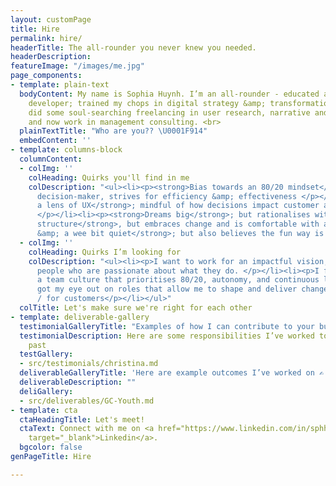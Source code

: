```yaml
---
layout: customPage
title: Hire
permalink: hire/
headerTitle: The all-rounder you never knew you needed.
headerDescription: 
featureImage: "/images/me.jpg"
page_components:
- template: plain-text
  bodyContent: My name is Sophia Huynh. I’m an all-rounder - educated as a software
    developer; trained my chops in digital strategy &amp; transformation consulting;
    did some soul-searching freelancing in user research, narrative and design projects;
    and now work in management consulting. <br>
  plainTextTitle: "Who are you?? \U0001F914"
  embedContent: ''
- template: columns-block
  columnContent:
  - colImg: ''
    colHeading: Quirks you'll find in me
    colDescription: "<ul><li><p><strong>Bias towards an 80/20 mindset</strong>; pragmatic
      decision-maker, strives for efficiency &amp; effectiveness </p></li><li><p><strong>Wears
      a lens of UX</strong>; mindful of how decisions impact customer and team experience
      </p></li><li><p><strong>Dreams big</strong>; but rationalises with data </p></li><li><p><strong>Prefers
      structure</strong>, but embraces change and is comfortable with ambiguity </p></li><li><p><strong>Introspective
      &amp; a wee bit quiet</strong>; but also believes the fun way is the best way</p></li></ul>"
  - colImg: ''
    colHeading: Quirks I’m looking for
    colDescription: "<ul><li><p>I want to work for an impactful vision; </p></li><li><p>with
      people who are passionate about what they do. </p></li><li><p>I flourish in
      a team culture that prioritises 80/20, autonomy, and continuous learning. </p></li><li><p>I’ve
      got my eye out on roles that allow me to shape and deliver change in the org
      / for customers</p></li></ul>"
  colTitle: Let's make sure we're right for each other
- template: deliverable-gallery
  testimonialGalleryTitle: "Examples of how I can contribute to your business \U0001F4AA"
  testimonialDescription: Here are some responsibilities I’ve worked towards in the
    past
  testGallery:
  - src/testimonials/christina.md
  deliverableGalleryTitle: 'Here are example outcomes I’ve worked on ✍️'
  deliverableDescription: ""
  deliGallery:
  - src/deliverables/GC-Youth.md
- template: cta
  ctaHeadingTitle: Let's meet!
  ctaText: Connect with me on <a href="https://www.linkedin.com/in/sphhuynh/" title=""
    target="_blank">Linkedin</a>.
  bgcolor: false
genPageTitle: Hire

---
```

